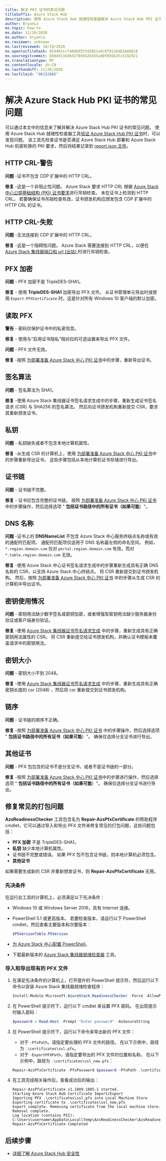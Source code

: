 ```yaml
---
title: 解决 PKI 证书的常见问题
titleSuffix: Azure Stack Hub
description: 使用 Azure Stack Hub 就绪性检查器解决 Azure Stack Hub PKI 证书的常见问题。
author: BryanLa
ms.topic: how-to
ms.date: 11/10/2020
ms.author: bryanla
ms.reviewer: unknown
ms.lastreviewed: 10/19/2020
ms.openlocfilehash: 824463ccf48d6855fd2851e9c6f9116d61b8b818
ms.sourcegitcommit: b50dd116d6d1f89d42bd35ad0f85bb25c5192921
ms.translationtype: MT
ms.contentlocale: zh-CN
ms.lasthandoff: 11/26/2020
ms.locfileid: "96152805"
---
```

# <a name="fix-common-issues-with-azure-stack-hub-pki-certificates"></a>解决 Azure Stack Hub PKI 证书的常见问题

可以通过本文中的信息来了解并解决 Azure Stack Hub PKI 证书的常见问题。 使用 Azure Stack Hub 就绪性检查器工具[验证 Azure Stack Hub PKI 证书](azure-stack-validate-pki-certs.md)时，可以发现问题。 该工具先检查证书是否满足 Azure Stack Hub 部署和 Azure Stack Hub 机密轮换的 PKI 要求，然后将结果记录到 [report.json 文件](azure-stack-validation-report.md)。  

## <a name="http-crl---warning"></a>HTTP CRL-警告

**问题** -证书不包含 CDP 扩展中的 HTTP CRL。

**修复** -这是一个非阻止性问题。 Azure Stack 要求 HTTP CRL 根据 [Azure Stack 中心公钥基础结构 (PKI) 证书要求](https://aka.ms/azspki)进行吊销检查。  未在证书上检测到 HTTP CRL。  若要确保证书吊销检查有效，证书颁发机构应颁发包含 CDP 扩展中的 HTTP CRL 的证书。

## <a name="http-crl---fail"></a>HTTP CRL-失败

**问题** -无法连接到 CDP 扩展中的 HTTP CRL。

**修复** -这是一个阻碍性问题。 Azure Stack 需要连接到 HTTP CRL，以便在 [Azure Stack 集线器端口和 url (出站) ](https://docs.microsoft.com/azure-stack/operator/azure-stack-integrate-endpoints#ports-and-urls-outbound)时进行吊销检查。

## <a name="pfx-encryption"></a>PFX 加密

**问题** - PFX 加密不是 TripleDES-SHA1。

**修复** - 使用 **TripleDES-SHA1** 加密导出 PFX 文件。 从证书管理单元导出时或使用 `Export-PFXCertificate` 时，这是针对所有 Windows 10 客户端的默认加密。

## <a name="read-pfx"></a>读取 PFX

**警告** - 密码仅保护证书中的私密信息。  

**修复** - 使用与“启用证书隐私”相对应的可选设置来导出 PFX 文件。  

**问题** - PFX 文件无效。  

**修复** -按照 [为部署准备 Azure Stack 中心 PKI 证书](azure-stack-prepare-pki-certs.md)中的步骤，重新导出证书。

## <a name="signature-algorithm"></a>签名算法

**问题** - 签名算法为 SHA1。

**修复** -使用 Azure Stack 集线器证书签名请求生成中的步骤，重新生成证书签名请求 (CSR) 与 SHA256 的签名算法。 然后向证书颁发机构重新提交 CSR，要求其重新颁发证书。

## <a name="private-key"></a>私钥

**问题** - 私钥缺失或者不包含本地计算机属性。  

**修复** -从生成 CSR 的计算机上，使用 [为部署准备 Azure Stack 中心 PKI 证书](azure-stack-prepare-pki-certs.md#prepare-certificates-azure-stack-readiness-checker)中的步骤重新导出证书。 这些步骤包括从本地计算机证书存储进行导出。

## <a name="certificate-chain"></a>证书链

**问题** - 证书链不完整。  

**修复** - 证书应包含完整的证书链。 按照 [为部署准备 Azure Stack 中心 PKI 证书](azure-stack-prepare-pki-certs.md#prepare-certificates-azure-stack-readiness-checker) 中的步骤操作，然后选择选项 " **包括证书路径中的所有证书（如果可能**）"。

## <a name="dns-names"></a>DNS 名称

**问题** -证书上的 **DNSNameList** 不包含 Azure Stack 中心服务终结点名称或有效的通配符匹配项。 通配符匹配项仅适用于 DNS 名称最左侧的命名空间。 例如，`*.region.domain.com` 仅对 `portal.region.domain.com` 有效，而对 `*.table.region.domain.com` 无效。

**修复** -使用 Azure Stack 中心证书签名请求生成中的步骤重新生成具有正确 DNS 名称的 CSR，以支持 Azure Stack 中心终结点。 将 CSR 重新提交到证书颁发机构。 然后，按照 [为部署准备 Azure Stack 中心 PKI 证书](azure-stack-prepare-pki-certs.md#prepare-certificates-azure-stack-readiness-checker) 中的步骤从生成 CSR 的计算机中导出证书。  

## <a name="key-usage"></a>密钥使用情况

**问题** - 密钥用法缺少数字签名或密钥加密，或者增强型密钥用法缺少服务器身份验证或客户端身份验证。  

**修复** -使用 [Azure Stack 集线器证书签名请求生成](azure-stack-get-pki-certs.md) 中的步骤，重新生成具有正确密钥用法属性的 CSR。 将 CSR 重新提交给证书颁发机构，并确认证书模板未覆盖请求中的密钥用法。

## <a name="key-size"></a>密钥大小

**问题** - 密钥大小不到 2048。

**修复** -使用 [Azure Stack 集线器证书签名请求生成](azure-stack-get-pki-certs.md) 中的步骤，重新生成具有正确密钥长度的 csr (2048) ，然后将 csr 重新提交到证书颁发机构。

## <a name="chain-order"></a>链序

**问题** - 证书链的顺序不正确。  

**修复** -按照 [为部署准备 Azure Stack 中心 PKI 证书](azure-stack-prepare-pki-certs.md#prepare-certificates-azure-stack-readiness-checker) 中的步骤操作，然后选择选项 " **包括证书路径中的所有证书（如果可能**）"。 确保仅选择分支证书进行导出。

## <a name="other-certificates"></a>其他证书

**问题** - PFX 包包含的证书不是分支证书，或者不是证书链的一部分。  

**修复** -按照 [为部署准备 Azure Stack 中心 PKI 证书](azure-stack-prepare-pki-certs.md#prepare-certificates-azure-stack-readiness-checker)中的步骤进行操作，然后选择选项 " **包括证书路径中的所有证书（如果可能**）"。 确保仅选择分支证书进行导出。

## <a name="fix-common-packaging-issues"></a>修复常见的打包问题

**AzsReadinessChecker** 工具包含名为 **Repair-AzsPfxCertificate** 的帮助程序 cmdlet，它可以通过导入和导出 PFX 文件来修复常见的打包问题，这些问题包括：

- **PFX 加密** 不是 TripleDES-SHA1。
- **私钥** 缺少本地计算机属性。
- 证书链不完整或错误。 如果 PFX 包不包含证书链，则本地计算机必须包含。
- **其他证书**

如果需要生成新的 CSR 并重新颁发证书，则 **Repair-AzsPfxCertificate** 无用。

### <a name="prerequisites"></a>先决条件

在运行此工具的计算机上，必须满足以下先决条件：

- Windows 10 或 Windows Server 2016，具有 Internet 连接。
- PowerShell 5.1 或更高版本。 若要检查版本，请运行以下 PowerShell cmdlet，然后查看主要版本和次要版本：

   ```powershell
   $PSVersionTable.PSVersion
   ```

- [为 Azure Stack 中心配置 PowerShell](powershell-install-az-module.md)。
- 下载最新版本的 [Azure Stack 集线器就绪检查器](https://aka.ms/AzsReadinessChecker) 工具。

### <a name="import-and-export-an-existing-pfx-file"></a>导入和导出现有的 PFX 文件

1. 在满足先决条件的计算机上，打开提升的 PowerShell 提示符，然后运行以下命令以安装 Azure Stack 集线器就绪检查程序：

   ```powershell
   Install-Module Microsoft.AzureStack.ReadinessChecker -Force -AllowPrerelease
   ```

2. 在 PowerShell 提示符下，运行以下 cmdlet 来设置 PFX 密码。 在出现提示时输入密码：

   ```powershell
   $password = Read-Host -Prompt "Enter password" -AsSecureString
   ```

3. 在 PowerShell 提示符下，运行以下命令来导出新的 PFX 文件：

   - 对于 `-PfxPath`，请指定要处理的 PFX 文件的路径。 在以下示例中，路径为 `.\certificates\ssl.pfx`。
   - 对于 `-ExportPFXPath`，请指定要导出的 PFX 文件的位置和名称。 在以下示例中，路径为 `.\certificates\ssl_new.pfx`：

   ```powershell
   Repair-AzsPfxCertificate -PfxPassword $password -PfxPath .\certificates\ssl.pfx -ExportPFXPath .\certificates\ssl_new.pfx
   ```  

4. 在工具完成相关操作后，查看成功后的输出：

   ```shell
   Repair-AzsPfxCertificate v1.1809.1005.1 started.
   Starting Azure Stack Hub Certificate Import/Export
   Importing PFX .\certificates\ssl.pfx into Local Machine Store
   Exporting certificate to .\certificates\ssl_new.pfx
   Export complete. Removing certificate from the local machine store.
   Removal complete.
   Log location (contains PII): C:\Users\username\AppData\Local\Temp\AzsReadinessChecker\AzsReadinessChecker.log
   Repair-AzsPfxCertificate Completed
   ```

## <a name="next-steps"></a>后续步骤

- [详细了解 Azure Stack Hub 安全性](azure-stack-rotate-secrets.md)
